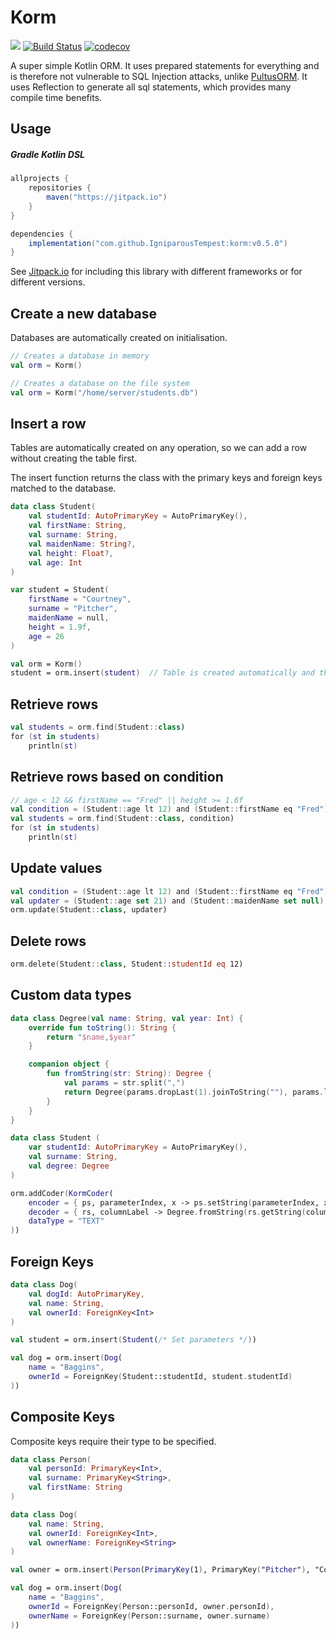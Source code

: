 # Korm

[![](https://jitpack.io/v/IgniparousTempest/korm.svg)](https://jitpack.io/#IgniparousTempest/korm) [![Build Status](https://travis-ci.com/IgniparousTempest/korm.svg?branch=master)](https://travis-ci.com/IgniparousTempest/korm) [![codecov](https://codecov.io/gh/IgniparousTempest/korm/branch/master/graph/badge.svg)](https://codecov.io/gh/IgniparousTempest/korm)

A super simple Kotlin ORM. It uses prepared statements for everything and is therefore not vulnerable to SQL Injection attacks, unlike [PultusORM](https://github.com/s4kibs4mi/PultusORM). It uses Reflection to generate all sql statements, which provides many compile time benefits.

## Usage

##### Gradle Kotlin DSL

```gradle
allprojects {
    repositories {
        maven("https://jitpack.io")
    }
}

dependencies {
    implementation("com.github.IgniparousTempest:korm:v0.5.0")
}
```

See [Jitpack.io](https://jitpack.io/#IgniparousTempest/korm/v0.5.0) for including this library with different frameworks or for different versions.

## Create a new database

Databases are automatically created on initialisation.

```kotlin
// Creates a database in memory
val orm = Korm()

// Creates a database on the file system
val orm = Korm("/home/server/students.db")
```

## Insert a row

Tables are automatically created on any operation, so we can add a row without creating the table first.

The insert function returns the class with the primary keys and foreign keys matched to the database.

```kotlin
data class Student(
    val studentId: AutoPrimaryKey = AutoPrimaryKey(),
    val firstName: String,
    val surname: String,
    val maidenName: String?,
    val height: Float?,
    val age: Int
)

var student = Student(
    firstName = "Courtney",
    surname = "Pitcher",
    maidenName = null,
    height = 1.9f,
    age = 26
)

val orm = Korm()
student = orm.insert(student)  // Table is created automatically and the row is added
```

## Retrieve rows

```kotlin
val students = orm.find(Student::class)
for (st in students)
    println(st)
```

## Retrieve rows based on condition

```kotlin
// age < 12 && firstName == "Fred" || height >= 1.6f
val condition = (Student::age lt 12) and (Student::firstName eq "Fred") or (Student::height gte 1.6f)
val students = orm.find(Student::class, condition)
for (st in students)
    println(st)
```

## Update values

```kotlin
val condition = (Student::age lt 12) and (Student::firstName eq "Fred") or (Student::height gte 1.6f)
val updater = (Student::age set 21) and (Student::maidenName set null) onCondition condition  // not specifying onCondition will update the entire table 
orm.update(Student::class, updater)
```

## Delete rows

```kotlin
orm.delete(Student::class, Student::studentId eq 12)
```

## Custom data types

```kotlin
data class Degree(val name: String, val year: Int) {
    override fun toString(): String {
        return "$name,$year"
    }

    companion object {
        fun fromString(str: String): Degree {
            val params = str.split(",")
            return Degree(params.dropLast(1).joinToString(""), params.last().toInt())
        }
    }
}

data class Student (
    var studentId: AutoPrimaryKey = AutoPrimaryKey(),
    val surname: String,
    val degree: Degree
)

orm.addCoder(KormCoder(
    encoder = { ps, parameterIndex, x -> ps.setString(parameterIndex, x.toString())},
    decoder = { rs, columnLabel -> Degree.fromString(rs.getString(columnLabel))},
    dataType = "TEXT"
))
```

## Foreign Keys

```kotlin
data class Dog(
    val dogId: AutoPrimaryKey,
    val name: String,
    val ownerId: ForeignKey<Int>
)

val student = orm.insert(Student(/* Set parameters */))

val dog = orm.insert(Dog(
    name = "Baggins", 
    ownerId = ForeignKey(Student::studentId, student.studentId)
))
```

## Composite Keys

Composite keys require their type to be specified.

```kotlin
data class Person(
    val personId: PrimaryKey<Int>,
    val surname: PrimaryKey<String>,
    val firstName: String
)

data class Dog(
    val name: String,
    val ownerId: ForeignKey<Int>,
    val ownerName: ForeignKey<String>
)

val owner = orm.insert(Person(PrimaryKey(1), PrimaryKey("Pitcher"), "Courtney"))

val dog = orm.insert(Dog(
    name = "Baggins", 
    ownerId = ForeignKey(Person::personId, owner.personId),
    ownerName = ForeignKey(Person::surname, owner.surname)
))
```
